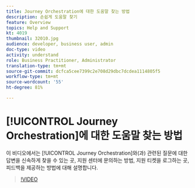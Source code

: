 ```yaml
---
title: Journey Orchestration에 대한 도움말 찾는 방법
description: 손쉽게 도움말 찾기
feature: Overview
topics: Help and Support
kt: 4019
thumbnail: 32010.jpg
audience: developer, business user, admin
doc-type: video
activity: understand
role: Business Practitioner, Administrator
translation-type: tm+mt
source-git-commit: dcfca5cee7399c2e708d29dbc7dcdea1114805f5
workflow-type: tm+mt
source-wordcount: '55'
ht-degree: 81%

---
```



# [!UICONTROL Journey Orchestration]에 대한 도움말 찾는 방법

이 비디오에서는 [!UICONTROL Journey Orchestration]와(과) 관련된 질문에 대한 답변을 신속하게 찾을 수 있는 곳, 지원 센터에 문의하는 방법, 지원 티켓을 로그하는 곳, 피드백을 제공하는 방법에 대해 설명합니다.

>[!VIDEO](https://video.tv.adobe.com/v/32010?quality=12)
